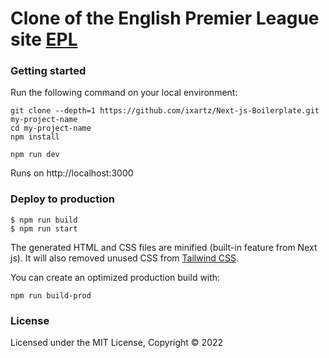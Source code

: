 # Clone of the English Premier League site [EPL](https://www.premierleague.com/home)
### Getting started

Run the following command on your local environment:

```
git clone --depth=1 https://github.com/ixartz/Next-js-Boilerplate.git my-project-name
cd my-project-name
npm install
```

```
npm run dev
```

Runs on http://localhost:3000 

### Deploy to production


```
$ npm run build
$ npm run start
```

The generated HTML and CSS files are minified (built-in feature from Next js). It will also removed unused CSS from [Tailwind CSS](https://tailwindcss.com).

You can create an optimized production build with:

```
npm run build-prod
```


### License

Licensed under the MIT License, Copyright © 2022

